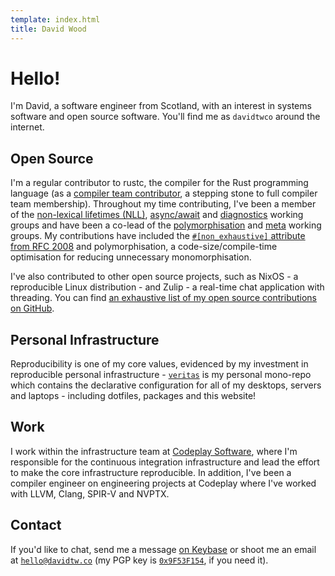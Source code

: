 ```yaml
---
template: index.html
title: David Wood
---
```

# Hello!
I'm David, a software engineer from Scotland, with an interest in systems software and open source
software. You'll find me as `davidtwco` around the internet.

## Open Source
I'm a regular contributor to rustc, the compiler for the Rust programming language (as a [compiler
team contributor][compiler_team_contributor], a stepping stone to full compiler team membership).
Throughout my time contributing, I've been a member of the [non-lexical lifetimes (NLL)][wg_nll],
[async/await][wg_async_await] and [diagnostics][wg_diagnostics] working groups and have been a
co-lead of the [polymorphisation][wg_polymorphisation] and [meta][wg_meta] working groups. My
contributions have included the [`#[non_exhaustive]` attribute from RFC 2008][rfc_2008] and
polymorphisation, a code-size/compile-time optimisation for reducing unnecessary monomorphisation.

I've also contributed to other open source projects, such as NixOS - a reproducible Linux
distribution - and Zulip - a real-time chat application with threading. You can find [an exhaustive
list of my open source contributions on GitHub][prs].

## Personal Infrastructure
Reproducibility is one of my core values, evidenced by my investment in reproducible personal
infrastructure - [`veritas`][veritas] is my personal mono-repo which contains the declarative
configuration for all of my desktops, servers and laptops - including dotfiles, packages and
this website!

## Work
I work within the infrastructure team at [Codeplay Software][codeplay], where I'm
responsible for the continuous integration infrastructure and lead the effort to make the core
infrastructure reproducible. In addition, I've been a compiler engineer on engineering projects at
Codeplay where I've worked with LLVM, Clang, SPIR-V and NVPTX.

## Contact
If you'd like to chat, send me a message [on Keybase][keybase] or shoot me an email at
[`hello@davidtw.co`][email] (my PGP key is [`0x9F53F154`][keybase], if you need it).

[codeplay]: https://codeplay.com/
[compiler_team_contributor]: https://www.rust-lang.org/governance/teams/compiler
[email]: mailto:hello@davidtw.co
[keybase]: https://keybase.io/davidtwco
[prs]: https://github.com/search?q=is%3Apr+author%3Adavidtwco
[rfc_2008]: https://github.com/rust-lang/rfcs/blob/master/text/2008-non-exhaustive.md
[veritas]: https://github.com/davidtwco/veritas
[wg_async_await]: https://rust-lang.github.io/compiler-team/working-groups/async-await/
[wg_diagnostics]: https://rust-lang.github.io/compiler-team/working-groups/diagnostics/
[wg_meta]: https://rust-lang.github.io/compiler-team/working-groups/meta/
[wg_nll]: https://rust-lang.github.io/compiler-team/working-groups/nll/
[wg_polymorphisation]: https://rust-lang.github.io/compiler-team/working-groups/polymorphization/
